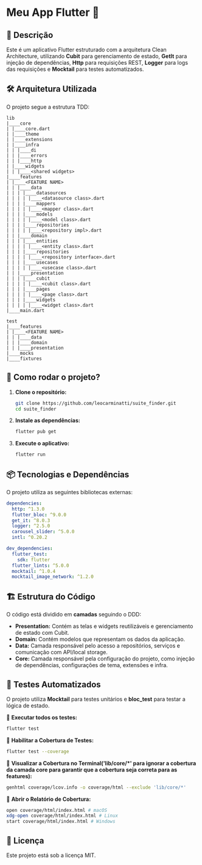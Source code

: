 # Meu App Flutter 🚀

## 📌 Descrição
Este é um aplicativo Flutter estruturado com a arquitetura Clean Architecture, utilizando **Cubit** para gerenciamento de estado, **GetIt** para injeção de dependências, **Http** para requisições REST, **Logger** para logs das requisições e **Mocktail** para testes automatizados.

## 🛠️ Arquitetura Utilizada
O projeto segue a estrutura TDD:

```
lib
|____core
| |____core.dart
| |____theme
| |____extensions
| |____infra
| | |____di
| | |____errors
| | |____http
| |____widgets
| | |____<shared widgets>
|____features
| |____<FEATURE NAME>
| | |____data
| | | |____datasources
| | | | |____<datasource class>.dart
| | | |____mappers
| | | | |____<mapper class>.dart
| | | |____models
| | | | |____<model class>.dart
| | | |____repositories
| | | | |____<repository impl>.dart
| | |____domain
| | | |____entities
| | | | |____<entity class>.dart
| | | |____repositories
| | | | |____<repository interface>.dart
| | | |____usecases
| | | | |____<usecase class>.dart
| | |____presentation
| | | |____cubit
| | | | |____<cubit class>.dart
| | | |____pages
| | | | |____<page class>.dart
| | | |____widgets
| | | | |____<widget class>.dart
|____main.dart

test
|____features
| |____<FEATURE NAME>
| | |____data
| | |____domain  
| | |____presentation
|____mocks
|____fixtures

```

## 🚀 Como rodar o projeto?

1. **Clone o repositório:**
   ```sh
   git clone https://github.com/leocarminatti/suite_finder.git
   cd suite_finder
   ```

2. **Instale as dependências:**
   ```sh
   flutter pub get
   ```

3. **Execute o aplicativo:**
   ```sh
   flutter run
   ```

## 📦 Tecnologias e Dependências
O projeto utiliza as seguintes bibliotecas externas:

```yaml
dependencies:
  http: ^1.3.0
  flutter_bloc: ^9.0.0
  get_it: ^8.0.3
  logger: ^2.5.0
  carousel_slider: ^5.0.0
  intl: ^0.20.2

dev_dependencies:
  flutter_test:
    sdk: flutter
  flutter_lints: ^5.0.0
  mocktail: ^1.0.4
  mocktail_image_network: ^1.2.0
```

## 🏗️ Estrutura do Código
O código está dividido em **camadas** seguindo o DDD:
- **Presentation:** Contém as telas e widgets reutilizáveis e gerenciamento de estado com Cubit.
- **Domain:** Contém modelos que representam os dados da aplicação.
- **Data:** Camada responsável pelo acesso a repositórios, serviços e comunicação com API/local storage.
- **Core:** Camada responsável pela configuração do projeto, como injeção de dependências, configurações de tema, extensões e infra.

## 🧪 Testes Automatizados
O projeto utiliza **Mocktail** para testes unitários e **bloc_test** para testar a lógica de estado.

📌 **Executar todos os testes:**
```sh
flutter test
```

📌 **Habilitar a Cobertura de Testes:**
```sh
flutter test --coverage
```

📌 **Visualizar a Cobertura no Terminal('lib/core/*' para ignorar a cobertura da camada core para garantir que a cobertura seja correta para as features):**
```sh
genhtml coverage/lcov.info -o coverage/html --exclude 'lib/core/*'
```

📌 **Abrir o Relatório de Cobertura:**
```sh
open coverage/html/index.html # macOS
xdg-open coverage/html/index.html # Linux
start coverage/html/index.html # Windows
```


## 📜 Licença
Este projeto está sob a licença MIT.